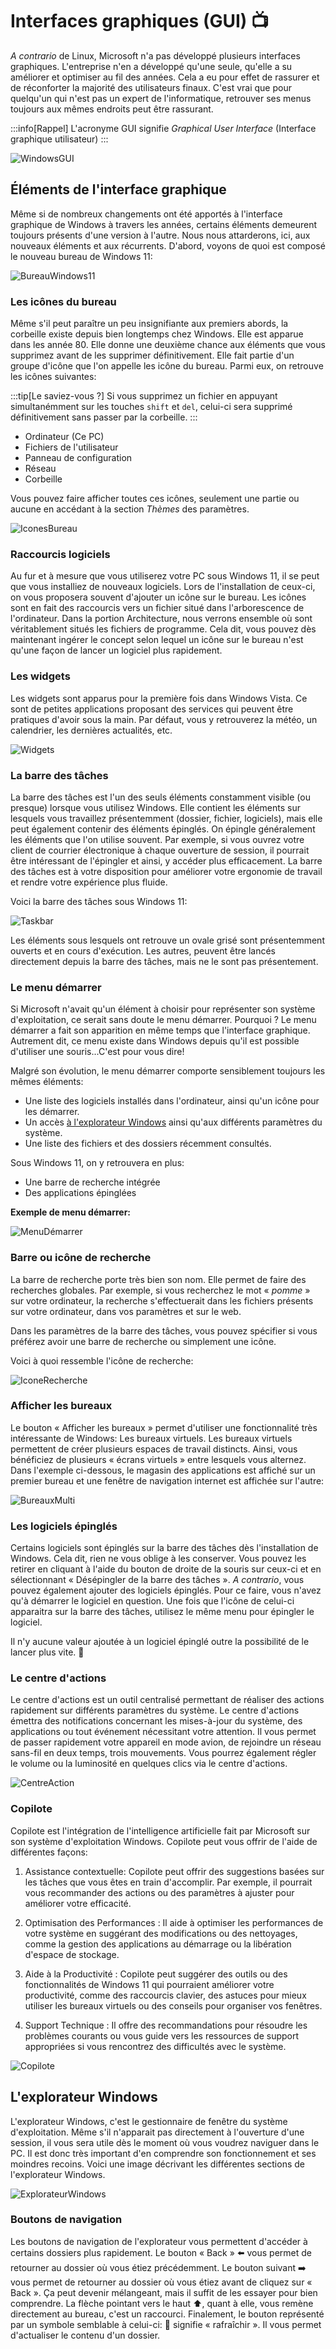 # Interfaces graphiques (GUI) 📺

*A contrario* de Linux, Microsoft n'a pas développé plusieurs interfaces graphiques. L'entreprise n'en a développé qu'une seule, qu'elle a su améliorer et optimiser au fil des années. Cela a eu pour effet de rassurer et de réconforter la majorité des utilisateurs finaux. C'est vrai que pour quelqu'un qui n'est pas un expert de l'informatique, retrouver ses menus toujours aux mêmes endroits peut être rassurant.

:::info[Rappel]
L'acronyme GUI signifie *Graphical User Interface* (Interface graphique utilisateur)
:::

![WindowsGUI](./Assets/02/WinGui.png)

## Éléments de l'interface graphique

Même si de nombreux changements ont été apportés à l'interface graphique de Windows à travers les années, certains éléments demeurent toujours présents d'une version à l'autre. Nous nous attarderons, ici, aux nouveaux éléments et aux récurrents. D'abord, voyons de quoi est composé le nouveau bureau de Windows 11:

![BureauWindows11](./Assets/02/Desktop11.png)

### Les icônes du bureau

Même s'il peut paraître un peu insignifiante aux premiers abords, la corbeille existe depuis bien longtemps chez Windows. Elle est apparue dans les année 80. Elle donne une deuxième chance aux éléments que vous supprimez avant de les supprimer définitivement. Elle fait partie d'un groupe d'icône que l'on appelle les icône du bureau. Parmi eux, on retrouve les icônes suivantes:

:::tip[Le saviez-vous ?]
Si vous supprimez un fichier en appuyant simultanémment sur les touches `shift` et `del`, celui-ci sera supprimé définitivement sans passer par la corbeille.
:::

- Ordinateur (Ce PC)
- Fichiers de l'utilisateur
- Panneau de configuration
- Réseau
- Corbeille

Vous pouvez faire afficher toutes ces icônes, seulement une partie ou aucune en accédant à la section *Thèmes* des paramètres.

![IconesBureau](./Assets/02/IconesBureau.png)

### Raccourcis logiciels

Au fur et à mesure que vous utiliserez votre PC sous Windows 11, il se peut que vous installiez de nouveaux logiciels. Lors de l'installation de ceux-ci, on vous proposera souvent d'ajouter un icône sur le bureau. Les icônes sont en fait des raccourcis vers un fichier situé dans l'arborescence de l'ordinateur. Dans la portion Architecture, nous verrons ensemble où sont véritablement situés les fichiers de programme. Cela dit, vous pouvez dès maintenant ingérer le concept selon lequel un icône sur le bureau n'est qu'une façon de lancer un logiciel plus rapidement.

### Les widgets

Les widgets sont apparus pour la première fois dans Windows Vista. Ce sont de petites applications proposant des services qui peuvent être pratiques d'avoir sous la main. Par défaut, vous y retrouverez la météo, un calendrier, les dernières actualités, etc.

![Widgets](./Assets/02/Widgets.png)

### La barre des tâches

La barre des tâches est l'un des seuls éléments constamment visible (ou presque) lorsque vous utilisez Windows. Elle contient les éléments sur lesquels vous travaillez présentemment (dossier, fichier, logiciels), mais elle peut également contenir des éléments épinglés. On épingle généralement les éléments que l'on utilise souvent. Par exemple, si vous ouvrez votre client de courrier électronique à chaque ouverture de session, il pourrait être intéressant de l'épingler et ainsi, y accéder plus efficacement. La barre des tâches est à votre disposition pour améliorer votre ergonomie de travail et rendre votre expérience plus fluide.

Voici la barre des tâches sous Windows 11:

![Taskbar](./Assets/02/Taskbar.png)

Les éléments sous lesquels ont retrouve un ovale grisé sont présentemment ouverts et en cours d'exécution. Les autres, peuvent être lancés directement depuis la barre des tâches, mais ne le sont pas présentement.

### Le menu démarrer

Si Microsoft n'avait qu'un élément à choisir pour représenter son système d'exploitation, ce serait sans doute le menu démarrer. Pourquoi ? Le menu démarrer a fait son apparition en même temps que l'interface graphique. Autrement dit, ce menu existe dans Windows depuis qu'il est possible d'utiliser une souris...C'est pour vous dire!

Malgré son évolution, le menu démarrer comporte sensiblement toujours les mêmes éléments:
- Une liste des logiciels installés dans l'ordinateur, ainsi qu'un icône pour les démarrer.
- Un accès [à l'explorateur Windows](#lexplorateur-windows) ainsi qu'aux différents paramètres du système.
- Une liste des fichiers et des dossiers récemment consultés.

Sous Windows 11, on y retrouvera en plus:

- Une barre de recherche intégrée
- Des applications épinglées

**Exemple de menu démarrer:**

![MenuDémarrer](./Assets/02/StartMenuWindow.png)


### Barre ou icône de recherche

La barre de recherche porte très bien son nom. Elle permet de faire des recherches globales. Par exemple, si vous recherchez le mot « *pomme* » sur votre ordinateur, la recherche s'effectuerait dans les fichiers présents sur votre ordinateur, dans vos paramètres et sur le web.

Dans les paramètres de la barre des tâches, vous pouvez spécifier si vous préférez avoir une barre de recherche ou simplement une icône.

Voici à quoi ressemble l'icône de recherche:

![IconeRecherche](./Assets/02/iconeRecherche.png)

### Afficher les bureaux

Le bouton « Afficher les bureaux » permet d'utiliser une fonctionnalité très intéressante de Windows: Les bureaux virtuels. Les bureaux virtuels permettent de créer plusieurs espaces de travail distincts. Ainsi, vous bénéficiez de plusieurs « écrans virtuels » entre lesquels vous alternez. Dans l'exemple ci-dessous, le magasin des applications est affiché sur un premier bureau et une fenêtre de navigation internet est affichée sur l'autre:

![BureauxMulti](./Assets/02/BureauxMulti.png)

### Les logiciels épinglés

Certains logiciels sont épinglés sur la barre des tâches dès l'installation de Windows. Cela dit, rien ne vous oblige à les conserver. Vous pouvez les retirer en cliquant à l'aide du bouton de droite de la souris sur ceux-ci et en sélectionnant « Désépingler de la barre des tâches ». *A contrario*, vous pouvez également ajouter des logiciels épinglés. Pour ce faire, vous n'avez qu'à démarrer le logiciel en question. Une fois que l'icône de celui-ci apparaitra sur la barre des tâches, utilisez le même menu pour épingler le logiciel.

Il n'y aucune valeur ajoutée à un logiciel épinglé outre la possibilité de le lancer plus vite. 🚀

### Le centre d'actions

Le centre d'actions est un outil centralisé permettant de réaliser des actions rapidement sur différents paramètres du système. Le centre d'actions émettra des notifications concernant les mises-à-jour du système, des applications ou tout événement nécessitant votre attention. Il vous permet de passer rapidement votre appareil en mode avion, de rejoindre un réseau sans-fil en deux temps, trois mouvements. Vous pourrez également régler le volume ou la luminosité en quelques clics via le centre d'actions.

![CentreAction](./Assets/02/ActionCenter.png)

### Copilote

Copilote est l'intégration de l'intelligence artificielle fait par Microsoft sur son système d'exploitation Windows. Copilote peut vous offrir de l'aide de différentes façons:

1. Assistance contextuelle: Copilote peut offrir des suggestions basées sur les tâches que vous êtes en train d'accomplir. Par exemple, il pourrait vous recommander des actions ou des paramètres à ajuster pour améliorer votre efficacité.

2. Optimisation des Performances : Il aide à optimiser les performances de votre système en suggérant des modifications ou des nettoyages, comme la gestion des applications au démarrage ou la libération d'espace de stockage.

3. Aide à la Productivité : Copilote peut suggérer des outils ou des fonctionnalités de Windows 11 qui pourraient améliorer votre productivité, comme des raccourcis clavier, des astuces pour mieux utiliser les bureaux virtuels ou des conseils pour organiser vos fenêtres.

4. Support Technique : Il offre des recommandations pour résoudre les problèmes courants ou vous guide vers les ressources de support appropriées si vous rencontrez des difficultés avec le système.

![Copilote](./Assets/02/copilote.png)


## L'explorateur Windows

L'explorateur Windows, c'est le gestionnaire de fenêtre du système d'exploitation. Même s'il n'apparait pas directement à l'ouverture d'une session, il vous sera utile dès le moment où vous voudrez naviguer dans le PC. Il est donc très important d'en comprendre son fonctionnement et ses moindres recoins. Voici une image décrivant les différentes sections de l'explorateur Windows.


![ExplorateurWindows](./Assets/02/ExplorateurWindow.png)

### Boutons de navigation

Les boutons de navigation de l'explorateur vous permettent d'accéder à certains dossiers plus rapidement. Le bouton « Back » ⬅️ vous permet de retourner au dossier où vous étiez précédemment. Le bouton suivant ➡️ vous permet de retourner au dossier où vous étiez avant de cliquez sur « Back ». Ça peut devenir mélangeant, mais il suffit de les essayer pour bien comprendre. La flèche pointant vers le haut ⬆️, quant à elle, vous remène directement au bureau, c'est un raccourci. Finalement, le bouton représenté par un symbole semblable à celui-ci: 🔄️ signifie « rafraîchir ». Il vous permet d'actualiser le contenu d'un dossier.